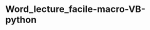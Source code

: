 # Word_lecture_facile-macro-VB-python


[](https://github.com/DvGt-dev/Word_lecture_facile-macro-VB-python/blob/main/Capture%20d'%C3%A9cran%202024-06-26%20014933.png)
[](https://github.com/DvGt-dev/Word_lecture_facile-macro-VB-python/blob/main/Capture%20d'%C3%A9cran%202024-06-26%20014819.png)
[](https://github.com/DvGt-dev/Word_lecture_facile-macro-VB-python/blob/main/Capture%20d'%C3%A9cran%202024-06-26%20014736.png)
